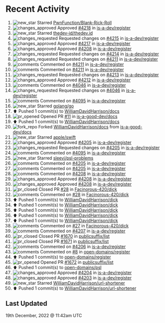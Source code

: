 # Recent Activity

<!--RECENT_ACTIVITY:start-->
1. ![new_star](https://cdn.jsdelivr.net/gh/Readme-Workflows/Readme-Icons@main/icons/octicons/StarredRepositoryYellow.svg) Starred [PwnFunction/Blank-Rick-Roll](https://github.com/PwnFunction/Blank-Rick-Roll)
2. ![changes_approved](https://cdn.jsdelivr.net/gh/Readme-Workflows/Readme-Icons@main/icons/octicons/ApprovedChanges.svg) Approved [#4218](https://github.com/is-a-dev/register/pull/4218#pullrequestreview-1222450803) in [is-a-dev/register](https://github.com/is-a-dev/register)
3. ![new_star](https://cdn.jsdelivr.net/gh/Readme-Workflows/Readme-Icons@main/icons/octicons/StarredRepositoryYellow.svg) Starred [thedev-id/thedev.id](https://github.com/thedev-id/thedev.id)
4. ![changes_requested](https://cdn.jsdelivr.net/gh/Readme-Workflows/Readme-Icons@main/icons/octicons/RequestedChanges.svg) Requested changes on [#4215](https://github.com/is-a-dev/register/pull/4215#pullrequestreview-1222100932) in [is-a-dev/register](https://github.com/is-a-dev/register)
5. ![changes_approved](https://cdn.jsdelivr.net/gh/Readme-Workflows/Readme-Icons@main/icons/octicons/ApprovedChanges.svg) Approved [#4217](https://github.com/is-a-dev/register/pull/4217#pullrequestreview-1222100895) in [is-a-dev/register](https://github.com/is-a-dev/register)
6. ![changes_approved](https://cdn.jsdelivr.net/gh/Readme-Workflows/Readme-Icons@main/icons/octicons/ApprovedChanges.svg) Approved [#4208](https://github.com/is-a-dev/register/pull/4208#pullrequestreview-1222100785) in [is-a-dev/register](https://github.com/is-a-dev/register)
7. ![changes_requested](https://cdn.jsdelivr.net/gh/Readme-Workflows/Readme-Icons@main/icons/octicons/RequestedChanges.svg) Requested changes on [#4214](https://github.com/is-a-dev/register/pull/4214#pullrequestreview-1222100738) in [is-a-dev/register](https://github.com/is-a-dev/register)
8. ![changes_requested](https://cdn.jsdelivr.net/gh/Readme-Workflows/Readme-Icons@main/icons/octicons/RequestedChanges.svg) Requested changes on [#4211](https://github.com/is-a-dev/register/pull/4211#pullrequestreview-1222004122) in [is-a-dev/register](https://github.com/is-a-dev/register)
9. ![comments](https://cdn.jsdelivr.net/gh/Readme-Workflows/Readme-Icons@main/icons/octicons/Comment.svg) Commented on [#4211](https://github.com/is-a-dev/register/pull/4211#discussion_r1051582701) in [is-a-dev/register](https://github.com/is-a-dev/register)
10. ![comments](https://cdn.jsdelivr.net/gh/Readme-Workflows/Readme-Icons@main/icons/octicons/Comment.svg) Commented on [#4211](https://github.com/is-a-dev/register/pull/4211#discussion_r1051582648) in [is-a-dev/register](https://github.com/is-a-dev/register)
11. ![changes_requested](https://cdn.jsdelivr.net/gh/Readme-Workflows/Readme-Icons@main/icons/octicons/RequestedChanges.svg) Requested changes on [#4213](https://github.com/is-a-dev/register/pull/4213#pullrequestreview-1222004042) in [is-a-dev/register](https://github.com/is-a-dev/register)
12. ![changes_approved](https://cdn.jsdelivr.net/gh/Readme-Workflows/Readme-Icons@main/icons/octicons/ApprovedChanges.svg) Approved [#4212](https://github.com/is-a-dev/register/pull/4212#pullrequestreview-1222002752) in [is-a-dev/register](https://github.com/is-a-dev/register)
13. ![comments](https://cdn.jsdelivr.net/gh/Readme-Workflows/Readme-Icons@main/icons/octicons/Comment.svg) Commented on [#4046](https://github.com/is-a-dev/register/pull/4046#discussion_r1051581262) in [is-a-dev/register](https://github.com/is-a-dev/register)
14. ![changes_requested](https://cdn.jsdelivr.net/gh/Readme-Workflows/Readme-Icons@main/icons/octicons/RequestedChanges.svg) Requested changes on [#4046](https://github.com/is-a-dev/register/pull/4046#pullrequestreview-1222002670) in [is-a-dev/register](https://github.com/is-a-dev/register)
15. ![comments](https://cdn.jsdelivr.net/gh/Readme-Workflows/Readme-Icons@main/icons/octicons/Comment.svg) Commented on [#4095](https://github.com/is-a-dev/register/pull/4095#issuecomment-1356777344) in [is-a-dev/register](https://github.com/is-a-dev/register)
16. ![new_star](https://cdn.jsdelivr.net/gh/Readme-Workflows/Readme-Icons@main/icons/octicons/StarredRepositoryYellow.svg) Starred [golang/go](https://github.com/golang/go)
17. ⬆️ Pushed 1 commit(s) to [WilliamDavidHarrison/docs](https://github.com/WilliamDavidHarrison/docs)
18. ![pr_opened](https://cdn.jsdelivr.net/gh/Readme-Workflows/Readme-Icons@main/icons/octicons/PullRequestOpened.svg) Opened PR [#11](https://github.com/is-a-good-dev/docs/pull/11) in [is-a-good-dev/docs](https://github.com/is-a-good-dev/docs)
19. ⬆️ Pushed 1 commit(s) to [WilliamDavidHarrison/docs](https://github.com/WilliamDavidHarrison/docs)
20. ![fork_repo](https://cdn.jsdelivr.net/gh/Readme-Workflows/Readme-Icons@main/icons/octicons/ForkedRepository.svg) Forked [WilliamDavidHarrison/docs](https://github.com/WilliamDavidHarrison/docs) from [is-a-good-dev/docs](https://github.com/is-a-good-dev/docs)
21. ![new_star](https://cdn.jsdelivr.net/gh/Readme-Workflows/Readme-Icons@main/icons/octicons/StarredRepositoryYellow.svg) Starred [apple/swift](https://github.com/apple/swift)
22. ![changes_approved](https://cdn.jsdelivr.net/gh/Readme-Workflows/Readme-Icons@main/icons/octicons/ApprovedChanges.svg) Approved [#4205](https://github.com/is-a-dev/register/pull/4205#pullrequestreview-1221925295) in [is-a-dev/register](https://github.com/is-a-dev/register)
23. ![changes_requested](https://cdn.jsdelivr.net/gh/Readme-Workflows/Readme-Icons@main/icons/octicons/RequestedChanges.svg) Requested changes on [#4205](https://github.com/is-a-dev/register/pull/4205#pullrequestreview-1221917314) in [is-a-dev/register](https://github.com/is-a-dev/register)
24. ![comments](https://cdn.jsdelivr.net/gh/Readme-Workflows/Readme-Icons@main/icons/octicons/Comment.svg) Commented on [#4095](https://github.com/is-a-dev/register/pull/4095#issuecomment-1356494229) in [is-a-dev/register](https://github.com/is-a-dev/register)
25. ![new_star](https://cdn.jsdelivr.net/gh/Readme-Workflows/Readme-Icons@main/icons/octicons/StarredRepositoryYellow.svg) Starred [sleevi/psl-problems](https://github.com/sleevi/psl-problems)
26. ![comments](https://cdn.jsdelivr.net/gh/Readme-Workflows/Readme-Icons@main/icons/octicons/Comment.svg) Commented on [#4205](https://github.com/is-a-dev/register/pull/4205#discussion_r1051492447) in [is-a-dev/register](https://github.com/is-a-dev/register)
27. ![comments](https://cdn.jsdelivr.net/gh/Readme-Workflows/Readme-Icons@main/icons/octicons/Comment.svg) Commented on [#4205](https://github.com/is-a-dev/register/pull/4205#issuecomment-1356489907) in [is-a-dev/register](https://github.com/is-a-dev/register)
28. ![comments](https://cdn.jsdelivr.net/gh/Readme-Workflows/Readme-Icons@main/icons/octicons/Comment.svg) Commented on [#4208](https://github.com/is-a-dev/register/pull/4208#discussion_r1051492283) in [is-a-dev/register](https://github.com/is-a-dev/register)
29. ![changes_approved](https://cdn.jsdelivr.net/gh/Readme-Workflows/Readme-Icons@main/icons/octicons/ApprovedChanges.svg) Approved [#4208](https://github.com/is-a-dev/register/pull/4208#pullrequestreview-1221905315) in [is-a-dev/register](https://github.com/is-a-dev/register)
30. ![changes_approved](https://cdn.jsdelivr.net/gh/Readme-Workflows/Readme-Icons@main/icons/octicons/ApprovedChanges.svg) Approved [#4208](https://github.com/is-a-dev/register/pull/4208#pullrequestreview-1221905315) in [is-a-dev/register](https://github.com/is-a-dev/register)
31. ![pr_closed](https://cdn.jsdelivr.net/gh/Readme-Workflows/Readme-Icons@main/icons/octicons/PullRequestClosed.svg) Closed PR [#28](https://github.com/Facinorous-420/dick/pull/28) in [Facinorous-420/dick](https://github.com/Facinorous-420/dick)
32. ![comments](https://cdn.jsdelivr.net/gh/Readme-Workflows/Readme-Icons@main/icons/octicons/Comment.svg) Commented on [#28](https://github.com/Facinorous-420/dick/pull/28#issuecomment-1356489276) in [Facinorous-420/dick](https://github.com/Facinorous-420/dick)
33. ⬆️ Pushed 1 commit(s) to [WilliamDavidHarrison/dick](https://github.com/WilliamDavidHarrison/dick)
34. ⬆️ Pushed 1 commit(s) to [WilliamDavidHarrison/dick](https://github.com/WilliamDavidHarrison/dick)
35. ⬆️ Pushed 1 commit(s) to [WilliamDavidHarrison/dick](https://github.com/WilliamDavidHarrison/dick)
36. ⬆️ Pushed 1 commit(s) to [WilliamDavidHarrison/dick](https://github.com/WilliamDavidHarrison/dick)
37. ⬆️ Pushed 1 commit(s) to [WilliamDavidHarrison/dick](https://github.com/WilliamDavidHarrison/dick)
38. ![comments](https://cdn.jsdelivr.net/gh/Readme-Workflows/Readme-Icons@main/icons/octicons/Comment.svg) Commented on [#27](https://github.com/Facinorous-420/dick/pull/27#issuecomment-1356275000) in [Facinorous-420/dick](https://github.com/Facinorous-420/dick)
39. ![comments](https://cdn.jsdelivr.net/gh/Readme-Workflows/Readme-Icons@main/icons/octicons/Comment.svg) Commented on [#4207](https://github.com/is-a-dev/register/pull/4207#issuecomment-1356182360) in [is-a-dev/register](https://github.com/is-a-dev/register)
40. ![pr_closed](https://cdn.jsdelivr.net/gh/Readme-Workflows/Readme-Icons@main/icons/octicons/PullRequestClosed.svg) Closed PR [#1670](https://github.com/publicsuffix/list/pull/1670) in [publicsuffix/list](https://github.com/publicsuffix/list)
41. ![pr_closed](https://cdn.jsdelivr.net/gh/Readme-Workflows/Readme-Icons@main/icons/octicons/PullRequestClosed.svg) Closed PR [#1671](https://github.com/publicsuffix/list/pull/1671) in [publicsuffix/list](https://github.com/publicsuffix/list)
42. ![comments](https://cdn.jsdelivr.net/gh/Readme-Workflows/Readme-Icons@main/icons/octicons/Comment.svg) Commented on [#4206](https://github.com/is-a-dev/register/issues/4206#issuecomment-1356115633) in [is-a-dev/register](https://github.com/is-a-dev/register)
43. ![comments](https://cdn.jsdelivr.net/gh/Readme-Workflows/Readme-Icons@main/icons/octicons/Comment.svg) Commented on [#8](https://github.com/open-domains/register/issues/8#issuecomment-1356115503) in [open-domains/register](https://github.com/open-domains/register)
44. ⬆️ Pushed 1 commit(s) to [open-domains/register](https://github.com/open-domains/register)
45. ![pr_opened](https://cdn.jsdelivr.net/gh/Readme-Workflows/Readme-Icons@main/icons/octicons/PullRequestOpened.svg) Opened PR [#1672](https://github.com/publicsuffix/list/pull/1672) in [publicsuffix/list](https://github.com/publicsuffix/list)
46. ⬆️ Pushed 1 commit(s) to [open-domains/psl](https://github.com/open-domains/psl)
47. ![changes_approved](https://cdn.jsdelivr.net/gh/Readme-Workflows/Readme-Icons@main/icons/octicons/ApprovedChanges.svg) Approved [#4204](https://github.com/is-a-dev/register/pull/4204#pullrequestreview-1221654531) in [is-a-dev/register](https://github.com/is-a-dev/register)
48. ![changes_approved](https://cdn.jsdelivr.net/gh/Readme-Workflows/Readme-Icons@main/icons/octicons/ApprovedChanges.svg) Approved [#4203](https://github.com/is-a-dev/register/pull/4203#pullrequestreview-1221654128) in [is-a-dev/register](https://github.com/is-a-dev/register)
49. ![new_star](https://cdn.jsdelivr.net/gh/Readme-Workflows/Readme-Icons@main/icons/octicons/StarredRepositoryYellow.svg) Starred [WilliamDavidHarrison/url-shortener](https://github.com/WilliamDavidHarrison/url-shortener)
50. ⬆️ Pushed 1 commit(s) to [WilliamDavidHarrison/url-shortener](https://github.com/WilliamDavidHarrison/url-shortener)
<!--RECENT_ACTIVITY:end-->

## Last Updated
<!--RECENT_ACTIVITY:last_update-->
19th December, 2022 @ 11:42am UTC
<!--RECENT_ACTIVITY:last_update_end-->
